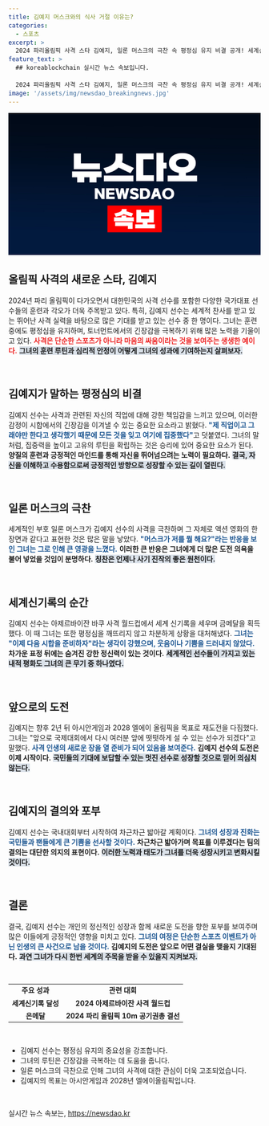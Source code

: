 ```yaml
---
title: 김예지 머스크와의 식사 거절 이유는?
categories:
  - 스포츠
excerpt: >
  2024 파리올림픽 사격 스타 김예지, 일론 머스크의 극찬 속 평정심 유지 비결 공개! 세계신기록 달성 후에도 한결같은 시크함으로 관중을 매료시킨 그녀의 다음 목표는 무엇일까? 클릭하면 그 모든 이야기를 만나볼 수 있습니다!
feature_text: >
  ## koreablockchain 실시간 뉴스 속보입니다.

  2024 파리올림픽 사격 스타 김예지, 일론 머스크의 극찬 속 평정심 유지 비결 공개! 세계신기록 달성 후에도 한결같은 시크함으로 관중을 매료시킨 그녀의 다음 목표는 무엇일까? 클릭하면 그 모든 이야기를 만나볼 수 있습니다!
image: '/assets/img/newsdao_breakingnews.jpg'
---
```


<p><img src="/assets/img/newsdao_breakingnews.jpg" alt="koreablockchain 속보" /></p>

<h2 data-ke-size="size26">올림픽 사격의 새로운 스타, 김예지</h2>

<p data-ke-size="size16">2024년 파리 올림픽이 다가오면서 대한민국의 사격 선수를 포함한 다양한 국가대표 선수들의 훈련과 각오가 더욱 주목받고 있다. 특히, 김예지 선수는 세계적 찬사를 받고 있는 뛰어난 사격 실력을 바탕으로 많은 기대를 받고 있는 선수 중 한 명이다. 그녀는 훈련 중에도 평정심을 유지하며, 토너먼트에서의 긴장감을 극복하기 위해 많은 노력을 기울이고 있다. <b><span style="color: #ee2323;">사격은 단순한 스포츠가 아니라 마음의 싸움이라는 것을 보여주는 생생한 예이다.</span></b> <b><span style="background-color: #21538527;">그녀의 훈련 루틴과 심리적 안정이 어떻게 그녀의 성과에 기여하는지 살펴보자.</span></b></p>

<p data-ke-size="size16">&nbsp;</p>

<h2 data-ke-size="size26">김예지가 말하는 평정심의 비결</h2>

<p data-ke-size="size16">김예지 선수는 사격과 관련된 자신의 직업에 대해 강한 책임감을 느끼고 있으며, 이러한 감정이 시합에서의 긴장감을 이겨낼 수 있는 중요한 요소라고 밝혔다. <b><span style="color: #1a5490;">"제 직업이고 그래야만 한다고 생각했기 때문에 모든 것을 잊고 여기에 집중했다"</span></b>고 덧붙였다. 그녀의 말처럼, 집중력을 높이고 고유의 루틴을 확립하는 것은 승리에 있어 중요한 요소가 된다. <b><span style="ee2323;">양질의 훈련과 긍정적인 마인드를 통해 자신을 뛰어넘으려는 노력이 필요하다.</span></b> <b><span style="background-color: #21538527;">결국, 자신을 이해하고 수용함으로써 긍정적인 방향으로 성장할 수 있는 길이 열린다.</span></b></p>

<p data-ke-size="size16">&nbsp;</p>

<h2 data-ke-size="size26">일론 머스크의 극찬</h2>

<p data-ke-size="size16">세계적인 부호 일론 머스크가 김예지 선수의 사격을 극찬하며 그 자체로 액션 영화의 한 장면과 같다고 표현한 것은 많은 말을 낳았다. <b><span style="color: #1a5490;">"머스크가 저를 뭘 해요?"라는 반응을 보인 그녀는 그로 인해 큰 영광을 느꼈다.</span></b> <b><span style="ee2323;">이러한 큰 반응은 그녀에게 더 많은 도전 의욕을 불어 넣었을 것임이 분명하다.</span></b> <b><span style="background-color: #21538527;">칭찬은 언제나 사기 진작의 좋은 원천이다.</span></b></p>

<p data-ke-size="size16">&nbsp;</p>

<h2 data-ke-size="size26">세계신기록의 순간</h2>

<p data-ke-size="size16">김예지 선수는 아제르바이잔 바쿠 사격 월드컵에서 세계 신기록을 세우며 금메달을 획득했다. 이 때 그녀는 또한 평정심을 깨뜨리지 않고 차분하게 상황을 대처해냈다. <b><span style="color: #1a5490;">그녀는 "이제 다음 시합을 준비하자"라는 생각이 강했으며, 웃음이나 기쁨을 드러내지 않았다.</span></b> <b><span style="ee2323;">차가운 표정 뒤에는 숨겨진 강한 정신력이 있는 것이다.</span></b> <b><span style="background-color: #21538527;">세계적인 선수들이 가지고 있는 내적 평화도 그녀의 큰 무기 중 하나였다.</span></b></p>

<p data-ke-size="size16">&nbsp;</p>

<h2 data-ke-size="size26">앞으로의 도전</h2>

<p data-ke-size="size16">김예지는 향후 2년 뒤 아시안게임과 2028 엘에이 올림픽을 목표로 재도전을 다짐했다. 그녀는 "앞으로 국제대회에서 다시 여러분 앞에 떳떳하게 설 수 있는 선수가 되겠다"고 말했다. <b><span style="color: #1a5490;">사격 인생의 새로운 장을 열 준비가 되어 있음을 보여준다.</span></b> <b><span style="ee2323;">김예지 선수의 도전은 이제 시작이다.</span></b> <b><span style="background-color: #21538527;">국민들의 기대에 보답할 수 있는 멋진 선수로 성장할 것으로 믿어 의심치 않는다.</span></b></p>

<p data-ke-size="size16">&nbsp;</p>

<h2 data-ke-size="size26">김예지의 결의와 포부</h2>

<p data-ke-size="size16">김예지 선수는 국내대회부터 시작하여 차근차근 밟아갈 계획이다. <b><span style="color: #1a5490;">그녀의 성장과 진화는 국민들과 팬들에게 큰 기쁨을 선사할 것이다.</span></b> <b><span style="ee2323;">차근차근 밟아가며 목표를 이루겠다는 팀의 결의는 대단한 의지의 표현이다.</span></b> <b><span style="background-color: #21538527;">이러한 노력과 태도가 그녀를 더욱 성장시키고 변화시킬 것이다.</span></b></p>

<p data-ke-size="size16">&nbsp;</p>

<h2 data-ke-size="size26">결론</h2>

<p data-ke-size="size16">결국, 김예지 선수는 개인의 정신적인 성장과 함께 새로운 도전을 향한 포부를 보여주며 많은 이들에게 긍정적인 영향을 미치고 있다. <b><span style="color: #1a5490;">그녀의 여정은 단순한 스포츠 이벤트가 아닌 인생의 큰 사건으로 남을 것이다.</span></b> <b><span style="ee2323;">김예지의 도전은 앞으로 어떤 결실을 맺을지 기대된다.</span></b> <b><span style="background-color: #21538527;">과연 그녀가 다시 한번 세계의 주목을 받을 수 있을지 지켜보자.</span></b></p>

<p data-ke-size="size16">&nbsp;</p> 

<table>
    <tr>
        <td style="text-align: center; height: 17px;"><b>주요 성과</b></td>
        <td style="text-align: center; height: 17px;"><b>관련 대회</b></td>
    </tr>
    <tr>
        <td style="text-align: center; height: 17px;"><b>세계신기록 달성</b></td>
        <td style="text-align: center; height: 17px;"><b>2024 아제르바이잔 사격 월드컵</b></td>
    </tr>
    <tr>
        <td style="text-align: center; height: 17px;"><b>은메달</b></td>
        <td style="text-align: center; height: 17px;"><b>2024 파리 올림픽 10m 공기권총 결선</b></td>
    </tr>
</table>

<p data-ke-size="size16">&nbsp;</p> 

<ul>
    <li>김예지 선수는 평정심 유지의 중요성을 강조합니다.</li>
    <li>그녀의 루틴은 긴장감을 극복하는 데 도움을 줍니다.</li>
    <li>일론 머스크의 극찬으로 인해 그녀의 사격에 대한 관심이 더욱 고조되었습니다.</li>
    <li>김예지의 목표는 아시안게임과 2028년 엘에이올림픽입니다.</li>
</ul>

<p data-ke-size="size16">&nbsp;</p>
실시간 뉴스 속보는, <a href="https://newsdao.kr" rel="dofollow">https://newsdao.kr</a>


